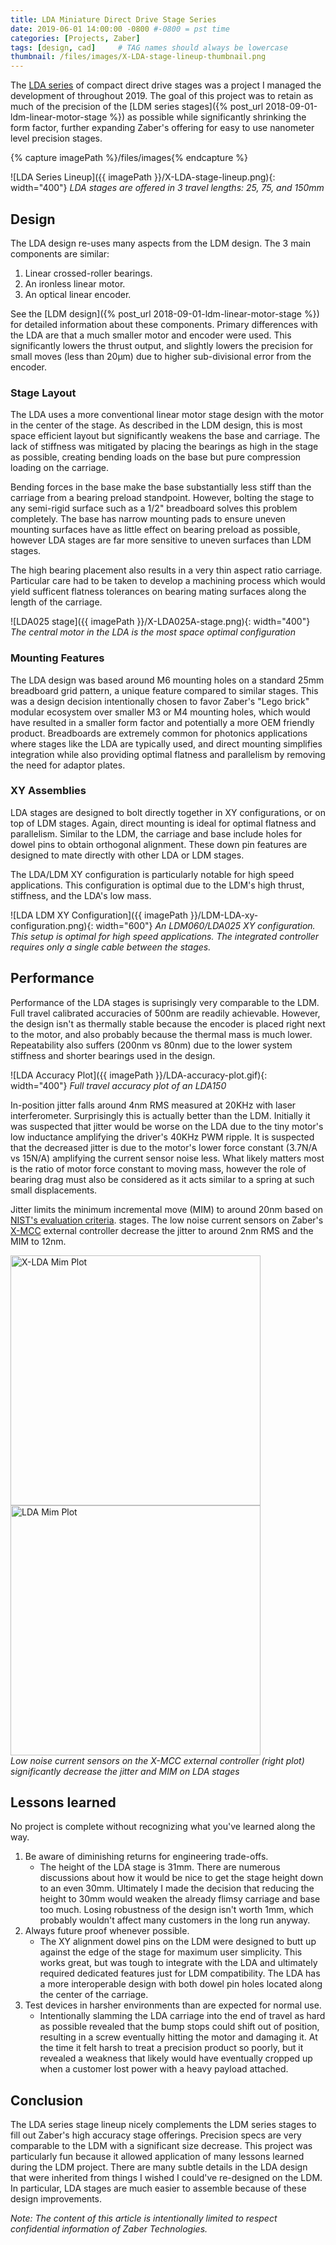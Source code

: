 ```yaml
---
title: LDA Miniature Direct Drive Stage Series
date: 2019-06-01 14:00:00 -0800 #-0800 = pst time
categories: [Projects, Zaber]
tags: [design, cad]     # TAG names should always be lowercase
thumbnail: /files/images/X-LDA-stage-lineup-thumbnail.png
---
```


The [LDA series](https://www.zaber.com/products/linear-stages/X-LDA-AE) of compact direct drive stages was a project I managed the development of throughout 2019. The goal of this project was to retain as much of the precision of the [LDM series stages]({% post_url 2018-09-01-ldm-linear-motor-stage %}) as possible while significantly shrinking the form factor, further expanding Zaber's offering for easy to use nanometer level precision stages.

{% capture imagePath %}/files/images{% endcapture %}

![LDA Series Lineup]({{ imagePath }}/X-LDA-stage-lineup.png){: width="400"} 
_LDA stages are offered in 3 travel lengths: 25, 75, and 150mm_

## Design

The LDA design re-uses many aspects from the LDM design. The 3 main components are similar:  

1. Linear crossed-roller bearings.
2. An ironless linear motor.
3. An optical linear encoder.

See the [LDM design]({% post_url 2018-09-01-ldm-linear-motor-stage %}) for detailed information about these components. Primary differences with the LDA are that a much smaller motor and encoder were used. This significantly lowers the thrust output, and slightly lowers the precision for small moves (less than 20µm) due to higher sub-divisional error from the encoder. 

### Stage Layout

The LDA uses a more conventional linear motor stage design with the motor in the center of the stage. As described in the LDM design, this is most space efficient layout but significantly weakens the base and carriage. The lack of stiffness was mitigated by placing the bearings as high in the stage as possible, creating bending loads on the base but pure compression loading on the carriage. 

Bending forces in the base make the base substantially less stiff than the carriage from a bearing preload standpoint. However, bolting the stage to any semi-rigid surface such as a 1/2" breadboard solves this problem completely. The base has narrow mounting pads to ensure uneven mounting surfaces have as little effect on bearing preload as possible, however LDA stages are far more sensitive to uneven surfaces than LDM stages.

The high bearing placement also results in a very thin aspect ratio carriage. Particular care had to be taken to develop a machining process which would yield sufficent flatness tolerances on bearing mating surfaces along the length of the carriage.

![LDA025 stage]({{ imagePath }}/X-LDA025A-stage.png){: width="400"} 
_The central motor in the LDA is the most space optimal configuration_

### Mounting Features

The LDA design was based around M6 mounting holes on a standard 25mm breadboard grid pattern, a unique feature compared to similar stages. This was a design decision intentionally chosen to favor Zaber's "Lego brick" modular ecosystem over smaller M3 or M4 mounting holes, which would have resulted in a smaller form factor and potentially a more OEM friendly product. Breadboards are extremely common for photonics applications where stages like the LDA are typically used, and direct mounting simplifies integration while also providing optimal flatness and parallelism by removing the need for adaptor plates.

### XY Assemblies

LDA stages are designed to bolt directly together in XY configurations, or on top of LDM stages. Again, direct mounting is ideal for optimal flatness and parallelism. Similar to the LDM, the carriage and base include holes for dowel pins to obtain orthogonal alignment. These down pin features are designed to mate directly with other LDA or LDM stages.

The LDA/LDM XY configuration is particularly notable for high speed applications. This configuration is optimal due to the LDM's high thrust, stiffness, and the LDA's low mass.

![LDA LDM XY Configuration]({{ imagePath }}/LDM-LDA-xy-configuration.png){: width="600"} 
_An LDM060/LDA025 XY configuration. This setup is optimal for high speed applications. The integrated controller requires only a single cable between the stages._

## Performance

Performance of the LDA stages is suprisingly very comparable to the LDM. Full travel calibrated accuracies of 500nm are readily achievable. However, the design isn't as thermally stable because the encoder is placed right next to the motor, and also probably because the thermal mass is much lower. Repeatability also suffers (200nm vs 80nm) due to the lower system stiffness and shorter bearings used in the design.

![LDA Accuracy Plot]({{ imagePath }}/LDA-accuracy-plot.gif){: width="400"} 
_Full travel accuracy plot of an LDA150_

In-position jitter falls around 4nm RMS measured at 20KHz with laser interferometer. Surprisingly this is actually better than the LDM. Initially it was suspected that jitter would be worse on the LDA due to the tiny motor's low inductance amplifying the driver's 40KHz PWM ripple. It is suspected that the decreased jitter is due to the motor's lower force constant (3.7N/A vs 15N/A) amplifying the current sensor noise less. What likely matters most is the ratio of motor force constant to moving mass, however the role of bearing drag must also be considered as it acts similar to a spring at such small displacements.

Jitter limits the minimum incremental move (MIM) to around 20nm based on [NIST's evaluation criteria](https://www.nist.gov/publications/methods-performance-evaluation-single-axis-positioning-systems-incremental-step-test). stages. The low noise current sensors on Zaber's [X-MCC](https://www.zaber.com/products/controllers-joysticks/X-MCC) external controller decrease the jitter to around 2nm RMS and the MIM to 12nm.

<div class="container">
  <div class="row">
    <div class="col">
      <img src='{{ imagePath }}/X-LDA-MIM-plot.gif' alt='X-LDA Mim Plot' width="400px" />
    </div>
    <div class="col">
      <img src='{{ imagePath }}/LDA-MCC-MIM-plot.gif' alt='LDA Mim Plot' width="400px" />
    </div>
  </div>
  <em>
    Low noise current sensors on the X-MCC external controller (right plot) significantly decrease the jitter and MIM on LDA stages
   </em>
</div>

## Lessons learned

No project is complete without recognizing what you've learned along the way.

1. Be aware of diminishing returns for engineering trade-offs.
   - The height of the LDA stage is 31mm. There are numerous discussions about how it would be nice to get the stage height down to an even 30mm. Ultimately I made the decision that reducing the height to 30mm would weaken the already flimsy carriage and base too much. Losing robustness of the design isn't worth 1mm, which probably wouldn't affect many customers in the long run anyway.
2. Always future proof whenever possible.
   - The XY alignment dowel pins on the LDM were designed to butt up against the edge of the stage for maximum user simplicity. This works great, but was tough to integrate with the LDA and ultimately required dedicated features just for LDM compatibility. The LDA has a more interoperable design with both dowel pin holes located along the center of the carriage.
3. Test devices in harsher environments than are expected for normal use.
   - Intentionally slamming the LDA carriage into the end of travel as hard as possible revealed that the bump stops could shift out of position, resulting in a screw eventually hitting the motor and damaging it. At the time it felt harsh to treat a precision product so poorly, but it revealed a weakness that likely would have eventually cropped up when a customer lost power with a heavy payload attached. 

## Conclusion

The LDA series stage lineup nicely complements the LDM series stages to fill out Zaber's high accuracy stage offerings. Precision specs are very comparable to the LDM with a significant size decrease. This project was particularly fun because it allowed application of many lessons learned during the LDM project. There are many subtle details in the LDA design that were inherited from things I wished I could've re-designed on the LDM. In particular, LDA stages are much easier to assemble because of these design improvements.

_Note: The content of this article is intentionally limited to respect confidential information of Zaber Technologies._


